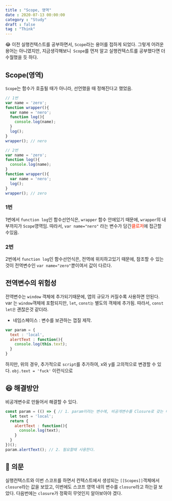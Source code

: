 ```yaml
---
title : "Scope, 영역"
date : 2020-07-13 00:00:00
category : "Study"
draft : false
tag : "Think"
---   
```


😂 이전 실행컨텍스트를 공부하면서, `Scope`라는 용어를 접하게 되었다. 그렇게 어려운 용어는 아니였지만, 지금생각해보니` Scope`를 먼저 알고 실행컨텍스트를 공부했다면 더 수월했을 듯 하다.

## Scope(영역)
`Scope`는 함수가 호출될 때가 아니라, 선언했을 때 정해진다고 했었음.
```javascript
// 1번
var name = 'zero';
function wrapper(){
  var name = 'nero';
  function log(){
    console.log(name);
  }
  log();
}
wrapper(); // nero

// 2번
var name = 'zero';
function log(){
  console.log(name);
}
function wrapper(){
  var name = 'nero';
  log();
}
wrapper(); // zero
```
### 1번
1번에서 `function log`인 함수선언식은, `wrapper` 함수 안에있기 때문에, `wrapper`의 내부까지가 `Scope`영역임. 따라서, `var name="nero"` 라는 변수가 담긴<b style="color : tomato;">클로저</b>에 접근할 수있음.

### 2번
2번에서 `function log`인 함수선언식은, 전역에 위치하고있기 때문에, 참조할 수 있는 것이 전역변수인 `var name="zero"`뿐이여서 값이 다르다.

## 전역변수의 위험성
전역변수는 `window` 객체에 추가되기때문에, 앱의 규모가 커질수록 사용하면 안된다.  
var 는 `window`객체에 포함되지만, `let`, `const는` 별도의 객체에 추가됨. 따라서, `const` `let은` 괜찮은것 같더라.
  * 네임스페이스 : 변수를 보관하는 껍질 제작.
```javascript
var param = {
  text : 'local',
  alertText : function(){
    console.log(this.text);
  }
}
```
하지만, 위의 경우, 추가적으로 `script`를 추가하여, x와 y를 고의적으로 변경할 수 있다. `obj.text = 'fuck'` 이런식으로

## 😆 해결방안
비공개변수로 만들어서 해결할 수 있다.
```javascript
const param = (() => { // 1. param이라는 변수에, 비공개변수를 Closure로 갖는 메소드를 포함한 객체를 반환한다.
  let text = 'local';
  return { 
    alertText : function(){
      console.log(text);
    }
  }
})();
param.alertText(); // 2. 필요할때 사용한다.
```

## 🧐 의문
실행컨텍스트와 이번 스코프를 하면서 컨텍스트에서 생성되는 `[[Scopes]]`객체에서 `closure`라는 값을 보았고, 이번에도 스코프 영역 내의 변수를 `closure`라고 하는걸 보았다. 다음번에는 `closure`가 정확히 무엇인지 알아보아야 겠다.